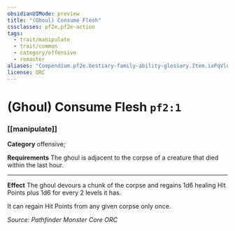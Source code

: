 ```yaml
---
obsidianUIMode: preview
title: "(Ghoul) Consume Flesh"
cssclasses: pf2e,pf2e-action
tags:
  - trait/manipulate
  - trait/common
  - category/offensive
  - remaster
aliases: "Compendium.pf2e.bestiary-family-ability-glossary.Item.ixPqVlqLaYTB1b23"
license: ORC
---
```

# (Ghoul) Consume Flesh `pf2:1`

### [[manipulate]]

**Category** offensive; 




**Requirements** The ghoul is adjacent to the corpse of a creature that died within the last hour.

* * *

**Effect** The ghoul devours a chunk of the corpse and regains 1d6 healing Hit Points plus 1d6 for every 2 levels it has.

It can regain Hit Points from any given corpse only once.

*Source: Pathfinder Monster Core*
*ORC*